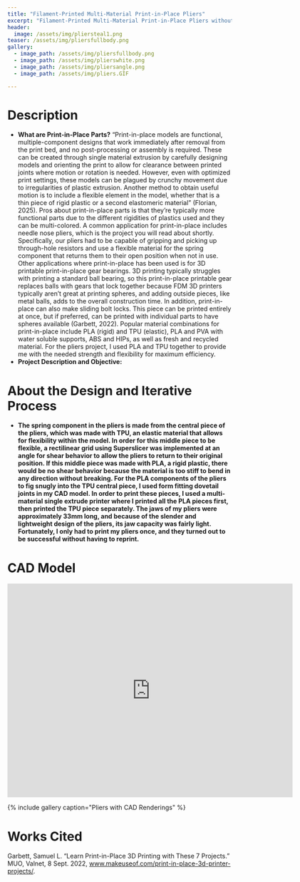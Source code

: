 ```yaml
---
title: "Filament-Printed Multi-Material Print-in-Place Pliers"
excerpt: "Filament-Printed Multi-Material Print-in-Place Pliers without Excessive Pieces"
header:
  image: /assets/img/pliersteal1.png  
teaser: /assets/img/pliersfullbody.png 
gallery:
  - image_path: /assets/img/pliersfullbody.png
  - image_path: /assets/img/plierswhite.png
  - image_path: /assets/img/pliersangle.png
  - image_path: /assets/img/pliers.GIF

---
```


# Description

* **What are Print-in-Place Parts?** “Print-in-place models are functional, multiple-component designs that work immediately after removal from the print bed, and no post-processing or assembly is required. These can be created through single material extrusion by carefully designing models and orienting the print to allow for clearance between printed joints where motion or rotation is needed. However, even with optimized print settings, these models can be plagued by crunchy movement due to irregularities of plastic extrusion. Another method to obtain useful motion is to include a flexible element in the model, whether that is a thin piece of rigid plastic or a second elastomeric material” (Florian, 2025). Pros about print-in-place parts is that they’re typically more functional parts due to the different rigidities of plastics used and they can be multi-colored. A common application for print-in-place includes needle nose pliers, which is the project you will read about shortly. Specifically, our pliers had to be capable of gripping and picking up through-hole resistors and use a flexible material for the spring component that returns them to their open position when not in use. Other applications where print-in-place has been used is for 3D printable print-in-place gear bearings. 3D printing typically struggles with printing a standard ball bearing, so this print-in-place printable gear replaces balls with gears that lock together because FDM 3D printers typically aren’t great at printing spheres, and adding outside pieces, like metal balls, adds to the overall construction time. In addition, print-in-place can also make sliding bolt locks. This piece can be printed entirely at once, but if preferred, can be printed with individual parts to have spheres available (Garbett, 2022). Popular material combinations for print-in-place include PLA (rigid) and TPU (elastic), PLA and PVA with water soluble supports, ABS and HIPs, as well as fresh and recycled material. For the pliers project, I used PLA and TPU together to provide me with the needed strength and flexibility for maximum efficiency. 
* **Project Description and Objective:**  

# About the Design and Iterative Process

* **The spring component in the pliers is made from the central piece of the pliers, which was made with TPU, an elastic material that allows for flexibility within the model. In order for this middle piece to be flexible, a rectilinear grid using Superslicer was implemented at an angle for shear behavior to allow the pliers to return to their original position. If this middle piece was made with PLA, a rigid plastic, there would be no shear behavior because the material is too stiff to bend in any direction without breaking. For the PLA components of the pliers to fig snugly into the TPU central piece, I used form fitting dovetail joints in my CAD model. In order to print these pieces, I used a multi-material single extrude printer where I printed all the PLA pieces first, then printed the TPU piece separately. The jaws of my pliers were approximately 33mm long, and because of the slender and lightweight design of the pliers, its jaw capacity was fairly light. Fortunately, I only had to print my pliers once, and they turned out to be successful without having to reprint.**

# CAD Model
 <iframe src="https://vanderbilt643.autodesk360.com/shares/public/SH286ddQT78850c0d8a4861c499e3a15f65e?mode=embed" width="640" height="480" allowfullscreen="true" webkitallowfullscreen="true" mozallowfullscreen="true"  frameborder="0"></iframe>

{% include gallery caption="Pliers with CAD Renderings" %}

# Works Cited
Garbett, Samuel L. “Learn Print-in-Place 3D Printing with These 7 Projects.” MUO, Valnet, 8 Sept. 2022, www.makeuseof.com/print-in-place-3d-printer-projects/. 

